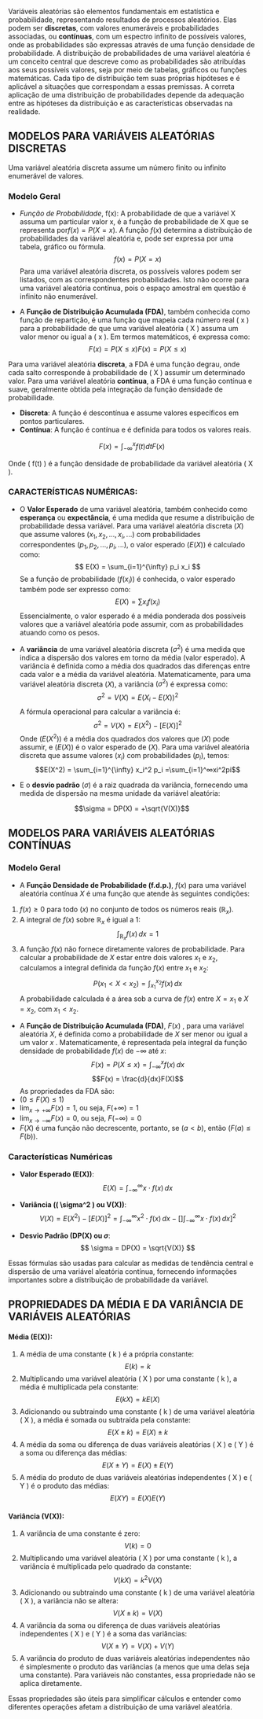 
Variáveis aleatórias são elementos fundamentais em estatística e probabilidade, representando resultados de processos aleatórios. 
Elas podem ser **discretas**, com valores enumeráveis e probabilidades associadas, ou **contínuas**, com um espectro infinito de possíveis valores, onde as probabilidades são expressas através de uma função densidade de probabilidade. 
A distribuição de probabilidades de uma variável aleatória é um conceito central que descreve como as probabilidades são atribuídas aos seus possíveis valores, seja por meio de tabelas, gráficos ou funções matemáticas. 
Cada tipo de distribuição tem suas próprias hipóteses e é aplicável a situações que correspondam a essas premissas. A correta aplicação de uma distribuição de probabilidades depende da adequação entre as hipóteses da distribuição e as características observadas na realidade.

## MODELOS PARA VARIÁVEIS ALEATÓRIAS DISCRETAS

Uma variável aleatória discreta assume um número finito ou infinito enumerável de valores.

### Modelo Geral

- *Função de Probabilidade*, f(x): A probabilidade de que a variável X assuma um particular valor x, é a função de probabilidade de X que se representa por$f(x) = P(X = x)$. A função $f(x)$ determina a distribuição de probabilidades da variável aleatória e, pode ser expressa por uma tabela, gráfico ou fórmula. $$f(x) = P(X = x)$$Para uma variável aleatória discreta, os possíveis valores podem ser listados, com as correspondentes probabilidades. Isto não ocorre para uma variável aleatória contínua, pois o espaço amostral em questão é infinito não enumerável.

- A **Função de Distribuição Acumulada (FDA)**, também conhecida como função de repartição, é uma função que mapeia cada número real ( x ) para a probabilidade de que uma variável aleatória ( X ) assuma um valor menor ou igual a ( x ). Em termos matemáticos, é expressa como:
$$F(x) = P(X \leq x)F(x)=P(X≤x)$$

Para uma variável aleatória **discreta**, a FDA é uma função degrau, onde cada salto corresponde à probabilidade de ( X ) assumir um determinado valor. Para uma variável aleatória **contínua**, a FDA é uma função contínua e suave, geralmente obtida pela integração da função densidade de probabilidade.

- **Discreta**: A função é descontínua e assume valores específicos em pontos particulares.
- **Contínua**: A função é contínua e é definida para todos os valores reais.

$$F(x) = \int_{-\infty}^{x} f(t) dtF(x)$$

Onde ( f(t) ) é a função densidade de probabilidade da variável aleatória ( X ).

### CARACTERÍSTICAS NUMÉRICAS:

- O **Valor Esperado** de uma variável aleatória, também conhecido como **esperança** ou **expectância**, é uma medida que resume a distribuição de probabilidade dessa variável. Para uma variável aleatória discreta $( X )$ que assume valores $( x_1, x_2, ..., x_i, ... )$ com probabilidades correspondentes $( p_1, p_2, ..., p_i, ... )$, o valor esperado $( E(X) )$ é calculado como:$$ E(X) = \sum_{i=1}^{\infty} p_i x_i $$Se a função de probabilidade ($f(x_i)$) é conhecida, o valor esperado também pode ser expresso como:$$ E(X) = \sum x_i f(x_i) $$Essencialmente, o valor esperado é a média ponderada dos possíveis valores que a variável aleatória pode assumir, com as probabilidades atuando como os pesos.

- A **variância** de uma variável aleatória discreta $( \sigma^2 )$ é uma medida que indica a dispersão dos valores em torno da média (valor esperado). A variância é definida como a média dos quadrados das diferenças entre cada valor e a média da variável aleatória. Matematicamente, para uma variável aleatória discreta $( X )$, a variância $( \sigma^2 )$ é expressa como:$$\sigma^2 = V(X) = E(X_i - E(X))^2$$A fórmula operacional para calcular a variância é:$$\sigma^2 = V(X) = E(X^2) - [E(X)]^2$$Onde $( E(X^2) )$ é a média dos quadrados dos valores que $( X )$ pode assumir, e $( E(X) )$ é o valor esperado de $( X )$. Para uma variável aleatória discreta que assume valores $( x_i )$ com probabilidades $( p_i )$, temos:$$E(X^2) = \sum_{i=1}^{\infty} x_i^2 p_i =\sum_{i=1}^∞​xi^2​pi​$$
- E o **desvio padrão** $( \sigma )$ é a raiz quadrada da variância, fornecendo uma medida de dispersão na mesma unidade da variável aleatória:

$$\sigma = DP(X) = +\sqrt{V(X)}​$$


## MODELOS PARA VARIÁVEIS ALEATÓRIAS CONTÍNUAS

### Modelo Geral

- A **Função Densidade de Probabilidade (f.d.p.)**, $f(x)$ para uma variável aleatória contínua $X$ é uma função que atende às seguintes condições:

1. $f(x) \geq 0$ para todo $( x )$ no conjunto de todos os números reais ($\mathbb{R}_x$).
2. A integral de $f(x)$ sobre $\mathbb{R}_x$ é igual a 1:$$\int_{\mathbb{R}_x} f(x) \, dx = 1$$
3. A função $f(x)$ não fornece diretamente valores de probabilidade. Para calcular a probabilidade de $X$  estar entre dois valores $x_1$ e $x_2$, calculamos a integral definida da função $f(x)$ entre $x_1$ e $x_2$:
$$    P(x_1 < X < x_2) = \int_{x_1}^{x_2} f(x) \, dx$$A probabilidade calculada é a área sob a curva de $f(x)$ entre $X = x_1$ e  $X = x_2$, com $x_1 < x_2$.

- A **Função de Distribuição Acumulada (FDA)**, $F(x)$ , para uma variável aleatória $X$, é definida como a probabilidade de $X$ ser menor ou igual a um valor $x$ . Matematicamente, é representada pela integral da função densidade de probabilidade $f(x)$ de $-\infty$ até $x$:$$F(x) = P(X \leq x) = \int_{-\infty}^{x} f(x) \, dx$$$$F(x) = \frac{d}{dx}F(X)$$As propriedades da FDA são:
- $( 0 \leq F(X) \leq 1 )$
- $\lim_{{x \to +\infty}} F(x) = 1$, ou seja, $F(+\infty) = 1$
- $\lim_{x \to -\infty} F(x) = 0$, ou seja, $F(-\infty) = 0$
- $F(X)$ é uma função não decrescente, portanto, se $( a < b )$, então $( F(a) \leq F(b) ).$

### Características Numéricas

- **Valor Esperado (E(X))**:$$ E(X) = \int_{-\infty}^{\infty} x \cdot f(x) \, dx $$

- **Variância (\( \sigma^2 \) ou V(X))**: $$ V(X) = E(X^2) - [E(X)]^2 = \int_{-\infty}^{\infty} x^2 \cdot f(x) \, dx - \left[] \int_{-\infty}^{\infty} x \cdot f(x) \, dx \right]^2 $$
- **Desvio Padrão (DP(X) ou $\sigma$**:$$ \sigma = DP(X) = \sqrt{V(X)} $$

Essas fórmulas são usadas para calcular as medidas de tendência central e dispersão de uma variável aleatória contínua, fornecendo informações importantes sobre a distribuição de probabilidade da variável.

## PROPRIEDADES DA MÉDIA E DA VARIÂNCIA DE VARIÁVEIS ALEATÓRIAS

#### **Média (E(X)):**
1. A média de uma constante ( k ) é a própria constante:
$$    E(k) = k$$
2. Multiplicando uma variável aleatória ( X ) por uma constante ( k ), a média é multiplicada pela constante:$$    E(kX) = kE(X)$$
3. Adicionando ou subtraindo uma constante ( k ) de uma variável aleatória ( X ), a média é somada ou subtraída pela constante:$$    E(X \pm k) = E(X) \pm k$$
4. A média da soma ou diferença de duas variáveis aleatórias ( X ) e ( Y ) é a soma ou diferença das médias:$$    E(X \pm Y) = E(X) \pm E(Y)$$
5. A média do produto de duas variáveis aleatórias independentes ( X ) e ( Y ) é o produto das médias:$$    E(XY) = E(X)E(Y)$$
#### **Variância (V(X)):**
1. A variância de uma constante é zero:$$    V(k) = 0$$
2. Multiplicando uma variável aleatória ( X ) por uma constante ( k ), a variância é multiplicada pelo quadrado da constante:
$$    V(kX) = k^2V(X)$$
3. Adicionando ou subtraindo uma constante ( k ) de uma variável aleatória ( X ), a variância não se altera:$$    V(X \pm k) = V(X)$$
4. A variância da soma ou diferença de duas variáveis aleatórias independentes ( X ) e ( Y ) é a soma das variâncias:$$    V(X \pm Y) = V(X) + V(Y)$$
5. A variância do produto de duas variáveis aleatórias independentes não é simplesmente o produto das variâncias (a menos que uma delas seja uma constante). Para variáveis não constantes, essa propriedade não se aplica diretamente.

Essas propriedades são úteis para simplificar cálculos e entender como diferentes operações afetam a distribuição de uma variável aleatória.